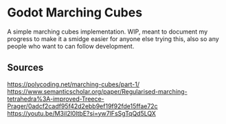 # Godot Marching Cubes
A simple marching cubes implementation. WIP, meant to document my progress to make it a smidge easier for anyone else trying this, also so any people who want to can follow development.

## Sources
https://polycoding.net/marching-cubes/part-1/
https://www.semanticscholar.org/paper/Regularised-marching-tetrahedra%3A-improved-Treece-Prager/0adcf2cadf95f42d2ebb9ef19f92fde15ffae72c
https://youtu.be/M3iI2l0ltbE?si=yw7lFsSgTqQd5LQX
